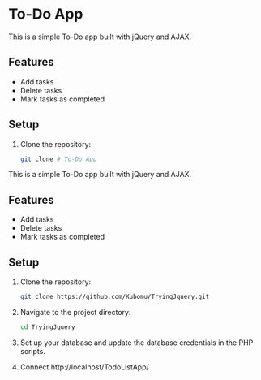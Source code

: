# To-Do App

This is a simple To-Do app built with jQuery and AJAX.

## Features

- Add tasks
- Delete tasks
- Mark tasks as completed

## Setup

1. Clone the repository:
   ```sh
   git clone # To-Do App

This is a simple To-Do app built with jQuery and AJAX.

## Features

- Add tasks
- Delete tasks
- Mark tasks as completed

## Setup

1. Clone the repository:
   ```sh
   git clone https://github.com/Kubomu/TryingJquery.git

2. Navigate to the project directory:
   ```sh
   cd TryingJquery

3. Set up your database and update the database credentials in the PHP scripts.

4. Connect http://localhost/TodoListApp/

